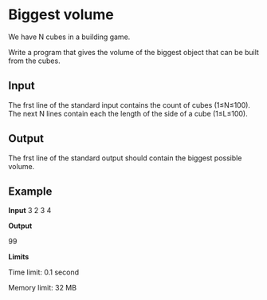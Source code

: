 # Biggest volume

We have N cubes in a building game.

Write a program that gives the volume of the biggest object that can be built from the cubes.

## Input

The frst line of the standard input contains the count of cubes (1≤N≤100). 
The next N lines contain each the length of the side of a cube (1≤L≤100).

## Output

The frst line of the standard output should contain the biggest possible volume.

## Example
**Input**
3
2
3
4

**Output**

99

**Limits**

Time limit: 0.1 second

Memory limit: 32 MB
